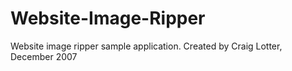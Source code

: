 Website-Image-Ripper
====================

Website image ripper sample application. Created by Craig Lotter, December 2007
